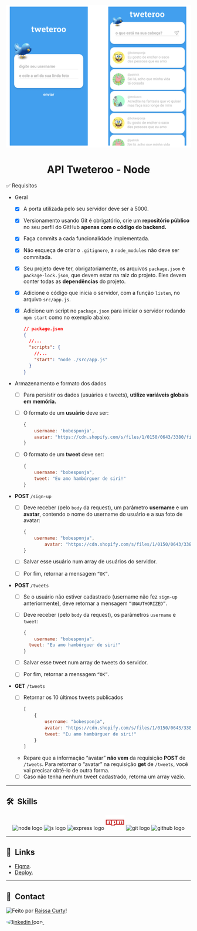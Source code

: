 ![Imagem 1](./layout-projeto.png "Imagem 1")

<h1 align="center">API Tweteroo - Node</h1>

✅ Requisitos
- Geral
    - [x]  A porta utilizada pelo seu servidor deve ser a 5000.
    - [x]  Versionamento usando Git é obrigatório, crie um **repositório público** no seu perfil do GitHub **apenas com o código do backend.**
    - [x]  Faça commits a cada funcionalidade implementada.
    - [x]  Não esqueça de criar o `.gitignore`, a `node_modules` não deve ser commitada.
    - [x]  Seu projeto deve ter, obrigatoriamente, os arquivos `package.json` e `package-lock.json`, que devem estar na raiz do projeto. Eles devem conter todas as **dependências** do projeto.
    - [x]  Adicione o código que inicia o servidor, com a função `listen`, no arquivo `src/app.js`.
    - [x]  Adicione um script no `package.json` para iniciar o servidor rodando `npm start` como no exemplo abaixo:
        
        ```json
        // package.json
        {
          //...
          "scripts": {
            //...
            "start": "node ./src/app.js"
          }
        }
        ```
        
- Armazenamento e formato dos dados
    - [ ]  Para persistir os dados (usuários e tweets), **utilize variáveis globais em memória.**
    - [ ]  O formato de um **usuário** deve ser:
        
        ```jsx
        {
        	username: 'bobesponja', 
        	avatar: "https://cdn.shopify.com/s/files/1/0150/0643/3380/files/Screen_Shot_2019-07-01_at_11.35.42_AM_370x230@2x.png" 
        }
        ```
        
    - [ ]  O formato de um **tweet** deve ser:
        
        ```jsx
        {
        	username: "bobesponja",
            tweet: "Eu amo hambúrguer de siri!"
        }
        ```
        
- **POST** `/sign-up`
    - [ ]  Deve receber (pelo `body` da request), um parâmetro **username** e um **avatar**, contendo o nome do username do usuário e a sua foto de avatar:
        
        ```jsx
        {
            username: "bobesponja",
        		avatar: "https://cdn.shopify.com/s/files/1/0150/0643/3380/files/Screen_Shot_2019-07-01_at_11.35.42_AM_370x230@2x.png"
        }
        ```
        
    - [ ]  Salvar esse usuário num array de usuários do servidor.
    - [ ]  Por fim, retornar a mensagem `“OK”`.
- **POST** `/tweets`
    - [ ]  Se o usuário não estiver cadastrado (username não fez `sign-up` anteriormente), deve retornar a mensagem `“UNAUTHORIZED”`.
    - [ ]  Deve receber (pelo `body` da request), os parâmetros `username` e `tweet`:
        
        ```jsx
        {
        	username: "bobesponja",
          tweet: "Eu amo hambúrguer de siri!"
        }
        ```
        
    - [ ]  Salvar esse tweet num array de tweets do servidor.
    - [ ]  Por fim, retornar a mensagem `“OK”`.
- **GET** `/tweets`
    - [ ]  Retornar os 10 últimos tweets publicados
        
        ```jsx
        [
        	{
        		username: "bobesponja",
        		avatar: "https://cdn.shopify.com/s/files/1/0150/0643/3380/files/Screen_Shot_2019-07-01_at_11.35.42_AM_370x230@2x.png",
        		tweet: "Eu amo hambúrguer de siri!"
        	}
        ]
        ```
        
    - Repare que a informação “avatar” **não vem** da requisição **POST** de `/tweets`. Para retornar o “avatar” na requisição **get** de `/tweets`, você vai precisar obtê-lo de outra forma.
    - [ ]  Caso não tenha nenhum tweet cadastrado, retorna um array vazio.
<hr/>

## 🛠 &nbsp;Skills
<div align="center">
 <img src="https://cdn.jsdelivr.net/gh/devicons/devicon/icons/nodejs/nodejs-original.svg" height="40" width="52" alt="node logo"  />
  <img src="https://cdn.jsdelivr.net/gh/devicons/devicon/icons/javascript/javascript-original.svg" height="40" width="52" alt="js logo"  />      
  <img src="https://cdn.jsdelivr.net/gh/devicons/devicon/icons/express/express-original.svg" height="40" width="52" alt="express logo"  />
  <img src="https://raw.githubusercontent.com/devicons/devicon/master/icons/npm/npm-original-wordmark.svg" height="40" width="52" alt="npm logo"  />
  <img src="https://cdn.jsdelivr.net/gh/devicons/devicon/icons/git/git-original.svg" height="40" width="52" alt="git logo"  />
  <img src="https://cdn.jsdelivr.net/gh/devicons/devicon/icons/github/github-original.svg" height="40" width="52" alt="github logo" />                                   
</div>
<hr/>

## 🚀 &nbsp;Links

- [Figma]().<br/>
- [Deploy]().<br/>

<hr/>

## 💬 &nbsp;Contact
<img align="left" src="https://avatars.githubusercontent.com/curtyraissa?size=100">

Feito por [Raissa Curty](https://github.com/curtyraissa)!

<a href="https://www.linkedin.com/in/raissa-curty/" target="_blank">
    <img style="border-radius:50%;" src="https://raw.githubusercontent.com/maurodesouza/profile-readme-generator/master/src/assets/icons/social/linkedin/default.svg" width="52" height="40" alt="linkedin logo"  />
</a>&nbsp;